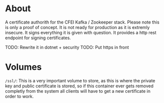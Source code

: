 # About
A certificate authorith for the CFEI Kafka / Zookeeper stack. Please note this is only a proof of concept. It is not ready for production as it is extremly insecure. It signs everything it is given with question.
It provides a http rest endpoint for signing certificates.

TODO: Rewrite it in dotnet + security
TODO: Put https in front 

# Volumes
`/ssl/`: This is a very important volume to store, as this is where the private key and public certificate is stored, so if this container ever gets removed completly from the system all clients will have to get a new certificate in order to work.
